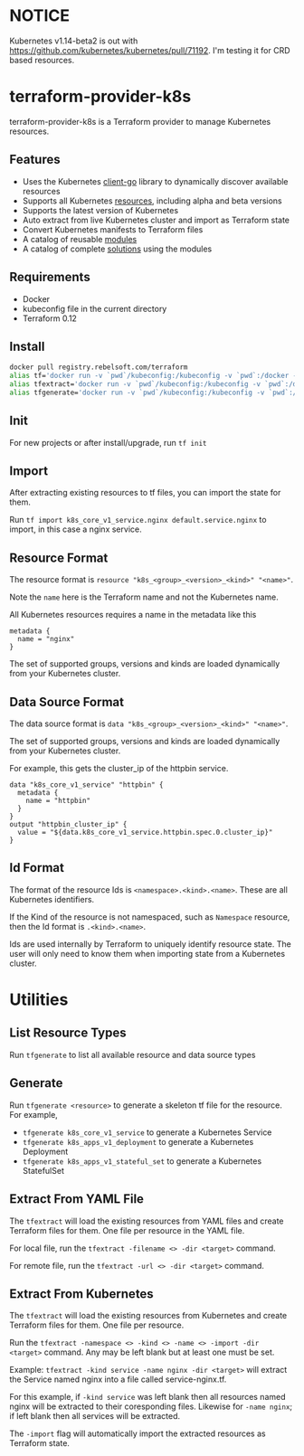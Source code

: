 # NOTICE

Kubernetes v1.14-beta2 is out with https://github.com/kubernetes/kubernetes/pull/71192. I'm testing it for CRD based resources. 

# terraform-provider-k8s
terraform-provider-k8s is a Terraform provider to manage Kubernetes resources.

## Features
- Uses the Kubernetes [client-go](https://github.com/kubernetes/client-go) library to dynamically discover available resources
- Supports all Kubernetes [resources](./site), including alpha and beta versions
- Supports the latest version of Kubernetes
- Auto extract from live Kubernetes cluster and import as Terraform state
- Convert Kubernetes manifests to Terraform files
- A catalog of reusable [modules](https://github.com/mingfang/terraform-provider-k8s/tree/master/modules)
- A catalog of complete [solutions](https://github.com/mingfang/terraform-provider-k8s/tree/master/solutions) using the modules

## Requirements
- Docker 
- kubeconfig file in the current directory
- Terraform 0.12
 
## Install
```sh
docker pull registry.rebelsoft.com/terraform
alias tf='docker run -v `pwd`/kubeconfig:/kubeconfig -v `pwd`:/docker -w /docker --rm -it registry.rebelsoft.com/terraform terraform'
alias tfextract='docker run -v `pwd`/kubeconfig:/kubeconfig -v `pwd`:/docker -w /docker --rm -it registry.rebelsoft.com/terraform extractor'
alias tfgenerate='docker run -v `pwd`/kubeconfig:/kubeconfig -v `pwd`:/docker -w /docker --rm -it registry.rebelsoft.com/terraform generator'
```

## Init
For new projects or after install/upgrade, run ```tf init```

## Import
After extracting existing resources to tf files, you can import the state for them.

Run ```tf import k8s_core_v1_service.nginx default.service.nginx``` to import, in this case a nginx service.

## Resource Format
The resource format is ```resource "k8s_<group>_<version>_<kind>" "<name>"```.

Note the ```name``` here is the Terraform name and not the Kubernetes name.  

All Kubernetes resources requires a name in the metadata like this
```hcl
metadata {
  name = "nginx"
}
```

The set of supported groups, versions and kinds are loaded dynamically from your Kubernetes cluster.

## Data Source Format
The data source format is ```data "k8s_<group>_<version>_<kind>" "<name>"```.

The set of supported groups, versions and kinds are loaded dynamically from your Kubernetes cluster.

For example, this gets the cluster_ip of the httpbin service.

```hcl
data "k8s_core_v1_service" "httpbin" {
  metadata {
    name = "httpbin"
  }
}
output "httpbin_cluster_ip" {
  value = "${data.k8s_core_v1_service.httpbin.spec.0.cluster_ip}"
}
```

## Id Format
The format of the resource Ids is ```<namespace>.<kind>.<name>```.  These are all Kubernetes identifiers.

If the Kind of the resource is not namespaced, such as ```Namespace``` resource, then the Id format is ```.<kind>.<name>```.

Ids are used internally by Terraform to uniquely identify resource state.  The user will only need to know them when importing state from a Kubernetes cluster.

# Utilities

## List Resource Types
Run ```tfgenerate``` to list all available resource and data source types

## Generate
Run ```tfgenerate <resource>``` to generate a skeleton tf file for the resource. For example,

- ```tfgenerate k8s_core_v1_service``` to generate a Kubernetes Service
- ```tfgenerate k8s_apps_v1_deployment``` to generate a Kubernetes Deployment
- ```tfgenerate k8s_apps_v1_stateful_set``` to generate a Kubernetes StatefulSet

## Extract From YAML File
The ```tfextract``` will load the existing resources from YAML files and create Terraform files for them.  One file per resource in the YAML file.

For local file, run the ```tfextract -filename <> -dir <target>``` command.

For remote file, run the ```tfextract -url <> -dir <target>``` command.

## Extract From Kubernetes
The ```tfextract``` will load the existing resources from Kubernetes and create Terraform files for them.  One file per resource.

Run the ```tfextract -namespace <> -kind <> -name <> -import -dir <target>``` command. Any may be left blank but at least one must be set.

Example: ```tfextract -kind service -name nginx -dir <target>``` will extract the Service named nginx into a file called service-nginx.tf.

For this example, if ```-kind service``` was left blank then all resources named nginx will be extracted to their coresponding files.  Likewise for ```-name nginx```; if left blank then all services will be extracted.

The ```-import``` flag will automatically import the extracted resources as Terraform state.


